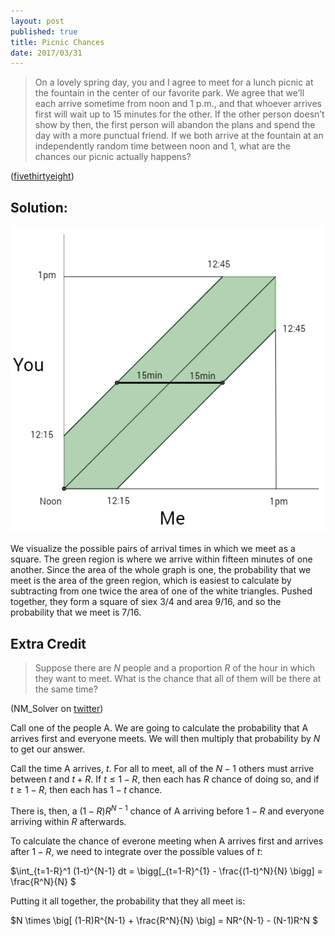 ```yaml
---
layout: post
published: true
title: Picnic Chances
date: 2017/03/31
---
```



>On a lovely spring day, you and I agree to meet for a lunch picnic at the fountain in the center of our favorite park. We agree that we’ll each arrive sometime from noon and 1 p.m., and that whoever arrives first will wait up to 15 minutes for the other. If the other person doesn’t show by then, the first person will abandon the plans and spend the day with a more punctual friend. If we both arrive at the fountain at an independently random time between noon and 1, what are the chances our picnic actually happens?

<!--more-->

([fivethirtyeight](https://fivethirtyeight.com/features/what-are-the-chances-well-meet-for-lunch/))

## Solution:

![Picnic Graph](/img/Picnic.PNG)

We visualize the possible pairs of arrival times in which we meet as a square. The green region is where we arrive within fifteen minutes of one another. Since the area of the whole graph is one, the probability that we meet is the area of the green region, which is easiest to calculate by subtracting from one twice the area of one of the white triangles. Pushed together, they form a square of siex 3/4 and area 9/16, and so the probability that we meet is 7/16.

## Extra Credit

>Suppose there are $N$ people and a proportion $R$ of the hour in which they want to meet. What is the chance that all of them will be there at the same time?

(NM\_Solver on [twitter](https://twitter.com/NM_Solver/status/848587772025753600))

Call one of the people A.  We are going to calculate the probability that A arrives first and everyone meets. We will then multiply that probability by $N$ to get our answer.

Call the time A arrives, $t$. For all to meet, all of the $N-1$ others must arrive between $t$ and $t+R$. If $t \leq 1-R$, then each has $R$ chance of doing so, and if $t \geq 1-R$, then each has $1-t$ chance.  

There is, then, a $(1-R)R^{N-1}$ chance of A arriving  before $1-R$ and everyone arriving within $R$ afterwards.  

To calculate the chance of everone meeting when A arrives first and arrives after $1-R$, we need to integrate over the possible values of $t$:

$\int_{t=1-R}^1 (1-t)^{N-1} dt =
\bigg[_{t=1-R}^{1} - \frac{(1-t)^N}{N} \bigg] = 
\frac{R^N}{N}
$

Putting it all together, the probability that they all meet is:

$N \times \big[ (1-R)R^{N-1} + \frac{R^N}{N} \big] =
NR^{N-1} - (N-1)R^N
$

<br>
